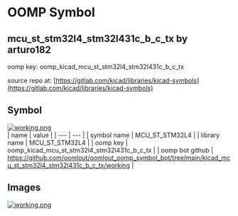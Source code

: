 # OOMP Symbol  
## mcu_st_stm32l4_stm32l431c_b_c_tx  by arturo182  
  
oomp key: oomp_kicad_mcu_st_stm32l4_stm32l431c_b_c_tx  
  
source repo at: [https://gitlab.com/kicad/libraries/kicad-symbols](https://gitlab.com/kicad/libraries/kicad-symbols)  
## Symbol  
  
[![working.png](working_600.png)](working.png)  
| name | value | 
| --- | --- | 
| symbol name | MCU_ST_STM32L4 | 
| library name | MCU_ST_STM32L4 | 
| oomp key | oomp_kicad_mcu_st_stm32l4_stm32l431c_b_c_tx | 
| oomp bot github | https://github.com/oomlout/oomlout_oomp_symbol_bot/tree/main/kicad_mcu_st_stm32l4_stm32l431c_b_c_tx/working | 
## Images  
  
[![working.png](working_140.png)](working.png)  
